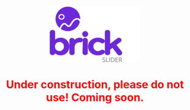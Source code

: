 <p align='center'>
  <img src='./packages/slider/public/logo.svg' height='146'/>
</p>

<h1 align="center" style="color: red">Under construction, please do not use! Coming soon.</h1>
